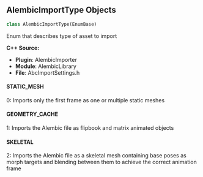 ## AlembicImportType Objects

```python
class AlembicImportType(EnumBase)
```

Enum that describes type of asset to import

**C++ Source:**

- **Plugin**: AlembicImporter
- **Module**: AlembicLibrary
- **File**: AbcImportSettings.h

<a id="unreal.AlembicImportType.STATIC_MESH"></a>

#### STATIC_MESH

0: Imports only the first frame as one or multiple static meshes

<a id="unreal.AlembicImportType.GEOMETRY_CACHE"></a>

#### GEOMETRY_CACHE

1: Imports the Alembic file as flipbook and matrix animated objects

<a id="unreal.AlembicImportType.SKELETAL"></a>

#### SKELETAL

2: Imports the Alembic file as a skeletal mesh containing base poses as morph targets and blending between them to achieve the correct animation frame

<a id="unreal.BaseCalculationType"></a>